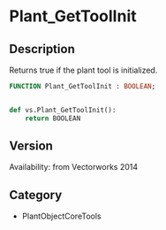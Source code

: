 # Plant_GetToolInit

## Description
Returns true if the plant tool is initialized.

```pascal
FUNCTION Plant_GetToolInit : BOOLEAN;
```

```python

def vs.Plant_GetToolInit():
    return BOOLEAN
```

## Version
Availability: from Vectorworks 2014
## Category
* PlantObjectCoreTools

